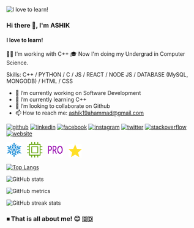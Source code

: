 ![I love to learn!](https://i.ibb.co/R4VnGFG/Blue-Geometric-Technology-Linked-In-Banner-1.png)

### Hi there 👋, I'm ASHIK
#### I love to learn!

👨‍💻 I’m working with C++
🎓 Now I'm doing my Undergrad in Computer Science.

Skills: C++ / PYTHON / C / JS / REACT / NODE JS / DATABASE (MySQL, MONGODB) / HTML / CSS

- 🔭 I’m currently working on Software Development 
- 🌱 I’m currently learning C++ 
- 👯 I’m looking to collaborate on Github 
- 📫 How to reach me: ashik19ahammad@gmail.com 


[<img src='https://cdn.jsdelivr.net/npm/simple-icons@3.0.1/icons/github.svg' alt='github' height='40'>](https://github.com/Ashik-Ahammad)  [<img src='https://cdn.jsdelivr.net/npm/simple-icons@3.0.1/icons/linkedin.svg' alt='linkedin' height='40'>](https://www.linkedin.com/in/ashik-ahammad-6a13a5216/)  [<img src='https://cdn.jsdelivr.net/npm/simple-icons@3.0.1/icons/facebook.svg' alt='facebook' height='40'>](https://www.facebook.com/ashik.ahammad.19)  [<img src='https://cdn.jsdelivr.net/npm/simple-icons@3.0.1/icons/instagram.svg' alt='instagram' height='40'>](https://www.instagram.com/boogeyman__19/)  [<img src='https://cdn.jsdelivr.net/npm/simple-icons@3.0.1/icons/twitter.svg' alt='twitter' height='40'>](https://twitter.com/AshikAhammad7)  [<img src='https://cdn.jsdelivr.net/npm/simple-icons@3.0.1/icons/stackoverflow.svg' alt='stackoverflow' height='40'>](https://stackoverflow.com/users/the-ultraviolet-ray)  [<img src='https://cdn.jsdelivr.net/npm/simple-icons@3.0.1/icons/icloud.svg' alt='website' height='40'>](https://ashik-ahammad-portfolio.netlify.app/)  

<a href='https://archiveprogram.github.com/'><img src='https://raw.githubusercontent.com/acervenky/animated-github-badges/master/assets/acbadge.gif' width='40' height='40'></a> <a href='https://docs.github.com/en/developers'><img src='https://raw.githubusercontent.com/acervenky/animated-github-badges/master/assets/devbadge.gif' width='40' height='40'></a> <a href='https://github.com/pricing'><img src='https://raw.githubusercontent.com/acervenky/animated-github-badges/master/assets/pro.gif' width='40' height='40'></a> <a href='https://stars.github.com/'><img src='https://raw.githubusercontent.com/acervenky/animated-github-badges/master/assets/starbadge.gif' width='35' height='35'></a> 

[![Top Langs](https://github-readme-stats.vercel.app/api/top-langs/?username=Ashik-Ahammad)](https://github.com/anuraghazra/github-readme-stats)

![GitHub stats](https://github-readme-stats.vercel.app/api?username=Ashik-Ahammad&show_icons=true&count_private=true)  

![GitHub metrics](https://metrics.lecoq.io/Ashik-Ahammad)  

![GitHub streak stats](https://streak-stats.demolab.com/?user=Ashik-Ahammad)  

 

### ⏹ That is all about me! 😊 🇧🇩 
